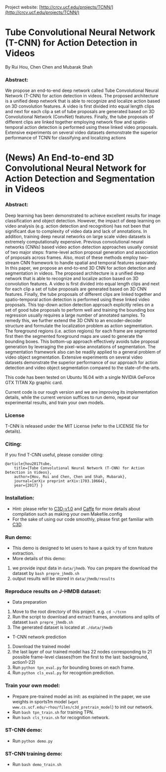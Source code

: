 Project website: [http://crcv.ucf.edu/projects/TCNN/](http://crcv.ucf.edu/projects/TCNN/)
# Tube Convolutional Neural Network (T-CNN) for Action Detection in Videos

By Rui Hou, Chen Chen and Mubarak Shah

### Abstract:

We propose an end-to-end deep network called Tube Convolutional Neural Network (T-CNN) for action detection in videos. The proposed architecture is a unified deep network that is able to recognize and localize action based on 3D convolution features. A video is first divided into equal length clips and next for each clip a set of tube proposals are generated based on 3D Convolutional Network (ConvNet) features. Finally, the tube proposals of different clips are linked together employing network flow and spatio-temporal action detection is performed using these linked video proposals. Extensive experiments on several video datasets demonstrate the superior performance of TCNN for classifying and localizing actions

# (News) An End-to-end 3D Convolutional Neural Network for Action Detection and Segmentation in Videos

### Abstract:
Deep learning has been demonstrated to achieve excellent results for image classification and object detection. However,
the impact of deep learning on video analysis (e.g. action detection and recognition) has not been that significant due to complexity of
video data and lack of annotations. In addition, training deep neural networks on large scale video datasets is extremely
computationally expensive. Previous convolutional neural networks (CNNs) based video action detection approaches usually consist of
two major steps: frame-level action proposal generation and association of proposals across frames. Also, most of these methods
employ two-stream CNN framework to handle spatial and temporal features separately. In this paper, we propose an end-to-end 3D
CNN for action detection and segmentation in videos. The proposed architecture is a unified deep network that is able to recognize and
localize action based on 3D convolution features. A video is first divided into equal length clips and next for each clip a set of tube
proposals are generated based on 3D CNN features. Finally, the tube proposals of different clips are linked together and
spatio-temporal action detection is performed using these linked video proposals. This top-down action detection approach explicitly
relies on a set of good tube proposals to perform well and training the bounding box regression usually requires a large number of
annotated samples. To remedy this, we further extend the 3D CNN to an encoder-decoder structure and formulate the localization
problem as action segmentation. The foreground regions (i.e. action regions) for each frame are segmented first then the segmented
foreground maps are used to generate the bounding boxes. This bottom-up approach effectively avoids tube proposal generation by
leveraging the pixel-wise annotations of segmentation. The segmentation framework also can be readily applied to a general problem
of video object segmentation. Extensive experiments on several video datasets demonstrate the superior performance of our approach
for action detection and video object segmentation compared to the state-of-the-arts.

This code has been tested on Ubuntu 16.04 with a single NVIDIA GeForce GTX TITAN Xp graphic card.

[comment]: # ()
Current code is our rough version and we are improving its implementation details, while the current version suffices to run demo, repeat our experimental results, and train your own models.

### License

T-CNN is released under the MIT License (refer to the LICENSE file for details).

### Citing:

If you find T-CNN useful, please consider citing:

    @article{hou2017tube,
        title={Tube Convolutional Neural Network (T-CNN) for Action Detection in Videos},
        author={Hou, Rui and Chen, Chen and Shah, Mubarak},
        journal={arXiv preprint arXiv:1703.10664},
        year={2017} }
    
### Installation:
- Hint: please refer to [C3D-v1.0](https://github.com/facebook/C3D/tree/master/C3D-v1.0) and [Caffe](https://github.com/BVLC/caffe) for more details about compilation such as making your own Makefile.config
- For the sake of using our code smoothly, please first get familiar with [C3D](https://github.com/facebook/C3D).

### Run demo:
- This demo is designed to let users to have a quick try of tcnn feature extraction.
- More details of this demo:
1. we provide input data in `data/jhmdb`. You can prepare the download the dataset by `bash prepre_jhmdb.sh`
2. output results will be stored in `data/jhmdb/results`

### Reproduce results on J-HMDB dataset:
- Data preparation
1. Move to the root directory of this project. e.g. `cd ~/tcnn`
2. Run the script to download and extract frames, annotations and splits of dataset `bash prepre_jhmdb.sh`
3. The generated dataset is located at `./data/jhmdb`

- T-CNN network prediction
1. Download the trained model
2. the last layer of our trained model has 22 nodes corresponding to 21 possible frame-level classes(from the first to the last: background, action1-22)
3. Run `python tpn_eval.py` for bounding boxes on each frame.
4. Run `python cls_eval.py` for recogntion prediction.

### Train your own model:
- Prepare pre-trained model as init: as explained in the paper, we use weights in sports1m model (`wget www.cs.ucf.edu/~rhou/files/c3d_pretrain_model`) to init our network.
- Run `bash tpn_train.sh` for training TPN.
- Run `bash cls_train.sh` for recognition network.

### ST-CNN demo:
- Run `python demo.py`

### ST-CNN training demo:
- Run `bash demo_train.sh`
